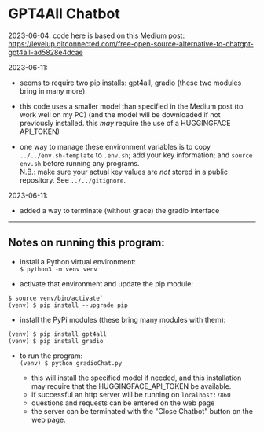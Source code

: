 # GPT4All Chatbot

2023-06-04: code here is based on this Medium post:
<https://levelup.gitconnected.com/free-open-source-alternative-to-chatgpt-gpt4all-ad5828e4dcae>


2023-06-11:  
- seems to require two pip installs: gpt4all, gradio (these two modules bring in many more)

- this code uses a smaller model than specified in the Medium post (to work well on my PC)
  (and the model will be downloaded if not previously installed.
     this *may* require the use of a HUGGINGFACE API_TOKEN)  
	 
- one way to manage these environment variables is to copy
  `../../env.sh-template` to `.env.sh`; add your key information; and
  `source env.sh` before running any programs.  
  N.B.: make sure your actual key values are *not* stored in a public
  repository.  See `../../gitignore`.  
  
2023-06-11:  
- added a way to terminate (without grace) the gradio interface

--------
## Notes on running this program:  

- install a Python virtual environment:  
`$ python3 -m venv venv`  

- activate that environment and update the pip module:  
```
$ source venv/bin/activate`  
(venv) $ pip install --upgrade pip  
```  

- install the PyPi modules (these bring many modules with them):  
```
(venv) $ pip install gpt4all  
(venv) $ pip install gradio  
```  

- to run the program:  
`(venv) $ python gradioChat.py`  

  - this will install the specified model if needed, and this
  installation may require that the HUGGINGFACE_API_TOKEN be
  available.  
  - if successful an http server will be running on `localhost:7860`  
  - questions and requests can be entered on the web page  
  - the server can be terminated with the "Close Chatbot" button on
    the web page.  

